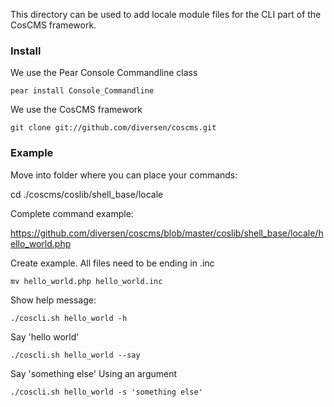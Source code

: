 This directory can be used to add locale module files for the CLI
part of the CosCMS framework. 

### Install

We use the Pear Console Commandline class

    pear install Console_Commandline

We use the CosCMS framework

    git clone git://github.com/diversen/coscms.git

### Example

Move into folder where you can place your commands: 

   cd ./coscms/coslib/shell_base/locale

Complete command example: 

https://github.com/diversen/coscms/blob/master/coslib/shell_base/locale/hello_world.php

Create example. All files need to be ending in .inc

    mv hello_world.php hello_world.inc 

Show help message:

    ./coscli.sh hello_world -h

Say 'hello world'

    ./coscli.sh hello_world --say

Say 'something else' Using an argument

    ./coscli.sh hello_world -s 'something else'
